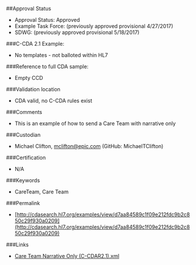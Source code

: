 ##Approval Status 

* Approval Status: Approved
* Example Task Force: (previously approved provisional 4/27/2017) 
* SDWG: (previously approved provisional 5/18/2017)


###C-CDA 2.1 Example:
* No templates - not balloted within HL7

###Reference to full CDA sample:
* Empty CCD

###Validation location

* CDA valid, no C-CDA rules exist

###Comments

* This is an example of how to send a Care Team with narrative only

###Custodian

* Michael Clifton, mclifton@epic.com (GitHub: MichaelTClifton)

###Certification
* N/A

###Keywords

* CareTeam, Care Team


###Permalink

* [http://cdasearch.hl7.org/examples/view/d7aa84589c1f09e212fdc9b2c850c29f930a0209](http://cdasearch.hl7.org/examples/view/d7aa84589c1f09e212fdc9b2c850c29f930a0209)

###Links

* [Care Team Narrative Only (C-CDAR2.1).xml](https://github.com/HL7/C-CDA-Examples/tree/master/Care%20Team%20-%20Provisional/Care%20Team%20Narrative%20Only/Care%20Team%20Narrative%20Only%20%28C-CDAR2.1%29.xml)
